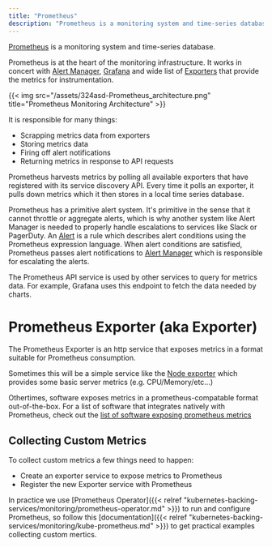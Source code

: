 ```yaml
---
title: "Prometheus"
description: "Prometheus is a monitoring system and time-series database that works together with Grafana and Alert Manager to provide an end-to-end monitoring platform for Kubernetes."
---
```


[Prometheus](https://prometheus.io) is a monitoring system and time-series database.

Prometheus is at the heart of the monitoring infrastructure. It works in concert with [Alert Manager](https://prometheus.io/docs/alerting/alertmanager/), [Grafana](https://grafana.com/) and wide list of [Exporters](https://prometheus.io/docs/instrumenting/exporters/) that provide the metrics for instrumentation.

{{< img src="/assets/324asd-Prometheus_architecture.png" title="Prometheus Monitoring Architecture" >}}

It is responsible for many things:

* Scrapping metrics data from exporters
* Storing metrics data
* Firing off alert notifications
* Returning metrics in response to API requests

Prometheus harvests metrics by polling all available exporters that have registered with its service discovery API. Every time it polls an exporter, it pulls down metrics which it then stores in a local time series database.

Prometheus has a primitive alert system. It's primitive in the sense that it cannot throttle or aggregate alerts, which is why another system like Alert Manager is needed to properly handle escalations to services like Slack or PagerDuty. An [Alert](https://prometheus.io/docs/prometheus/latest/configuration/alerting_rules/) is a rule which describes alert conditions using the Prometheus expression language.
When alert conditions are satisfied, Prometheus passes alert notifications to [Alert Manager](https://prometheus.io/docs/alerting/alertmanager/) which is responsible for escalating the alerts.

The Prometheus API service is used by other services to query for metrics data. For example, Grafana uses this endpoint to fetch the data needed by charts.

# Prometheus Exporter (aka Exporter)

The Prometheus Exporter is an http service that exposes metrics in a format suitable for Prometheus consumption.

Sometimes this will be a simple service like the
[Node exporter](https://github.com/prometheus/node_exporter) which provides some basic server metrics (e.g. CPU/Memory/etc...)

Othertimes, software exposes metrics in a prometheus-compatable format out-of-the-box. For a list of software that integrates natively with Prometheus, check out the [list of software exposing prometheus metrics](https://prometheus.io/docs/instrumenting/exporters/#software-exposing-prometheus-metrics)

## Collecting Custom Metrics

To collect custom metrics a few things need to happen:

* Create an exporter service to expose metrics to Prometheus
* Register the new Exporter service with Prometheus

In practice we use [Prometheus Operator]({{< relref "kubernetes-backing-services/monitoring/prometheus-operator.md" >}}) to run and configure Prometheus, so follow this [documentation]({{< relref "kubernetes-backing-services/monitoring/kube-prometheus.md" >}}) to get practical
examples collecting custom mertics.
